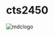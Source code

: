 # cts2450

![mdclogo](https://user-images.githubusercontent.com/13382927/200698781-fb3ab2c3-361e-4beb-8555-e20aab4e475d.png)
